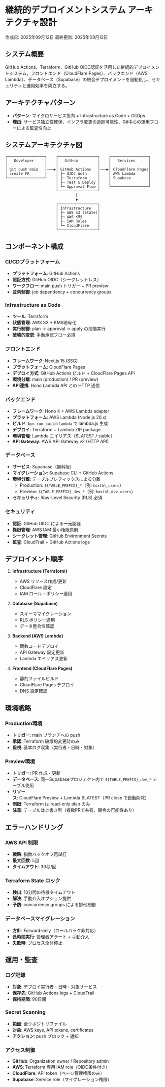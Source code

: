 # 継続的デプロイメントシステム アーキテクチャ設計

作成日: 2025年09月12日
最終更新: 2025年09月12日

## システム概要

GitHub Actions、Terraform、GitHub OIDC認証を活用した継続的デプロイメントシステム。フロントエンド（CloudFlare Pages）、バックエンド（AWS Lambda）、データベース（Supabase）の統合デプロイメントを自動化し、セキュリティと運用効率を両立する。

## アーキテクチャパターン

- **パターン**: マイクロサービス指向 + Infrastructure as Code + GitOps
- **理由**: サービス独立性確保、インフラ変更の追跡可能性、Git中心の運用フローによる監査性向上

## システムアーキテクチャ図

```
┌─────────────────┐    ┌──────────────────┐    ┌─────────────────┐
│   Developer     │    │   GitHub         │    │   Services      │
│                 │    │                  │    │                 │
│ git push main   │───▶│ GitHub Actions   │───▶│ CloudFlare Pages│
│ create PR       │    │ ├─ OIDC Auth     │    │ AWS Lambda      │
└─────────────────┘    │ ├─ Terraform     │    │ Supabase        │
                       │ ├─ Test & Deploy │    │                 │
                       │ └─ Approval Flow │    └─────────────────┘
                       └──────────────────┘
                                │
                                ▼
                       ┌──────────────────┐
                       │ Infrastructure   │
                       │ ├─ AWS S3 (State)│
                       │ ├─ AWS KMS       │
                       │ ├─ IAM Roles     │
                       │ └─ CloudFlare    │
                       └──────────────────┘
```

## コンポーネント構成

### CI/CDプラットフォーム
- **プラットフォーム**: GitHub Actions
- **認証方式**: GitHub OIDC（シークレットレス）
- **ワークフロー**: main push トリガー + PR preview
- **並列制御**: job dependency + concurrency groups

### Infrastructure as Code
- **ツール**: Terraform
- **状態管理**: AWS S3 + KMS暗号化
- **実行制御**: plan → approval → apply の段階実行
- **破壊的変更**: 手動承認フロー必須

### フロントエンド
- **フレームワーク**: Next.js 15 (SSG)
- **プラットフォーム**: CloudFlare Pages
- **デプロイ方式**: GitHub Actions ビルド + CloudFlare Pages API
- **環境分離**: main (production) / PR (preview)
- **API連携**: Hono Lambda API との HTTP 通信

### バックエンド
- **フレームワーク**: Hono 4 + AWS Lambda adapter
- **プラットフォーム**: AWS Lambda (Node.js 20.x)
- **ビルド**: `bun run build:lambda` で lambda.js 生成
- **デプロイ**: Terraform + Lambda ZIP package
- **環境管理**: Lambda エイリアス（$LATEST / stable）
- **API Gateway**: AWS API Gateway v2 (HTTP API)

### データベース
- **サービス**: Supabase（無料版）
- **マイグレーション**: Supabase CLI + GitHub Actions
- **環境分離**: テーブルプレフィックスによる分離
  - Production: `${TABLE_PREFIX}_*`（例: `hoxtbl_users`）
  - Preview: `${TABLE_PREFIX}_dev_*`（例: `hoxtbl_dev_users`）
- **セキュリティ**: Row-Level Security (RLS) 必須

### セキュリティ
- **認証**: GitHub OIDC による一元認証
- **権限管理**: AWS IAM 最小権限原則
- **シークレット管理**: GitHub Environment Secrets
- **監査**: CloudTrail + GitHub Actions logs

## デプロイメント順序

1. **Infrastructure (Terraform)**
   - AWS リソース作成/更新
   - CloudFlare 設定
   - IAM ロール・ポリシー適用

2. **Database (Supabase)**
   - スキーママイグレーション
   - RLS ポリシー適用
   - データ整合性確認

3. **Backend (AWS Lambda)**
   - 関数コードデプロイ
   - API Gateway 設定更新
   - Lambda エイリアス更新

4. **Frontend (CloudFlare Pages)**
   - 静的ファイルビルド
   - CloudFlare Pages デプロイ
   - DNS 設定確認

## 環境戦略

### Production環境
- **トリガー**: main ブランチへの push
- **承認**: Terraform 破壊的変更時のみ
- **監視**: 基本ログ収集（実行者・日時・対象）

### Preview環境
- **トリガー**: PR 作成・更新
- **データベース**: 同一Supabaseプロジェクト内で `${TABLE_PREFIX}_dev_*` テーブル使用
- **リソース**: CloudFlare Preview + Lambda $LATEST（PR close で自動削除）
- **制限**: Terraform は read-only plan のみ
- **注意**: テーブルは上書き型（複数PRで共有、競合の可能性あり）

## エラーハンドリング

### AWS API 制限
- **戦略**: 指数バックオフ再試行
- **最大回数**: 5回
- **タイムアウト**: 30秒/回

### Terraform State ロック
- **検出**: 10分間の待機タイムアウト
- **解決**: 手動介入オプション提供
- **予防**: concurrency groups による排他制御

### データベースマイグレーション
- **方針**: Forward-only（ロールバック非対応）
- **長時間実行**: 管理者アラート + 手動介入
- **失敗時**: プロセス全体停止

## 運用・監査

### ログ記録
- **対象**: デプロイ実行者・日時・対象サービス
- **保存先**: GitHub Actions logs + CloudTrail
- **保持期間**: 90日間

### Secret Scanning
- **範囲**: 全リポジトリファイル
- **対象**: AWS keys, API tokens, certificates
- **アクション**: push ブロック + 通知

### アクセス制御
- **GitHub**: Organization owner / Repository admin
- **AWS**: Terraform 専用 IAM role（OIDC条件付き）
- **CloudFlare**: API token（ページ管理権限のみ）
- **Supabase**: Service role（マイグレーション権限）